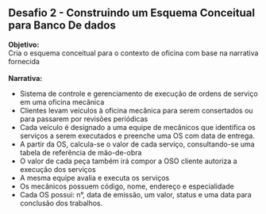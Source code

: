 ## Desafio 2 - Construindo um Esquema Conceitual para Banco De dados <br />
**Objetivo:** <br />
Cria o esquema conceitual para o contexto de oficina com base na narrativa fornecida <br />
<br />
**Narrativa:**<br />
* Sistema de controle e gerenciamento de execução de ordens de serviço em uma oficina mecânica
* Clientes levam veículos à oficina mecânica para serem consertados ou para passarem por revisões  periódicas
* Cada veículo é designado a uma equipe de mecânicos que identifica os serviços a serem executados e preenche uma OS com data de entrega.
* A partir da OS, calcula-se o valor de cada serviço, consultando-se uma tabela de referência de mão-de-obra
* O valor de cada peça também irá compor a OSO cliente autoriza a execução dos serviços
* A mesma equipe avalia e executa os serviços
* Os mecânicos possuem código, nome, endereço e especialidade
* Cada OS possui: n°, data de emissão, um valor, status e uma data para conclusão dos trabalhos.
